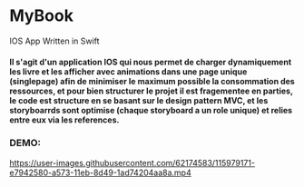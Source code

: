 # MyBook
IOS App Written in Swift

<h4>Il s'agit d'un application IOS qui nous permet de charger dynamiquement les livre et les afficher avec animations dans une page unique (singlepage) afin de minimiser
le maximum possible la consommation des ressources, et pour bien structurer le projet il est fragementee en parties, le code est structure en se basant sur le design 
pattern MVC, et les storyboarrds sont optimise (chaque storyboard a un role unique) et relies entre eux via les references.</h4>


<h3>DEMO:</h3>

https://user-images.githubusercontent.com/62174583/115979171-e7942580-a573-11eb-8d49-1ad74204aa8a.mp4

